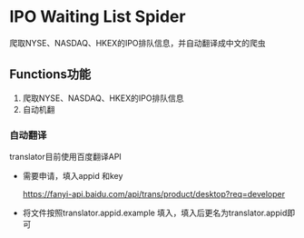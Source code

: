 # IPO Waiting List Spider

爬取NYSE、NASDAQ、HKEX的IPO排队信息，并自动翻译成中文的爬虫

## Functions功能

1. 爬取NYSE、NASDAQ、HKEX的IPO排队信息
2. 自动机翻

### 自动翻译

translator目前使用百度翻译API 

* 需要申请，填入appid 和key

  https://fanyi-api.baidu.com/api/trans/product/desktop?req=developer

* 将文件按照translator.appid.example 填入，填入后更名为translator.appid即可 



